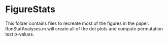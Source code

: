 # FigureStats

This folder contains files to recreate most of the figures in the paper. RunStatAnalyses.m will create all of the dot plots and compute permutation test p-values.
